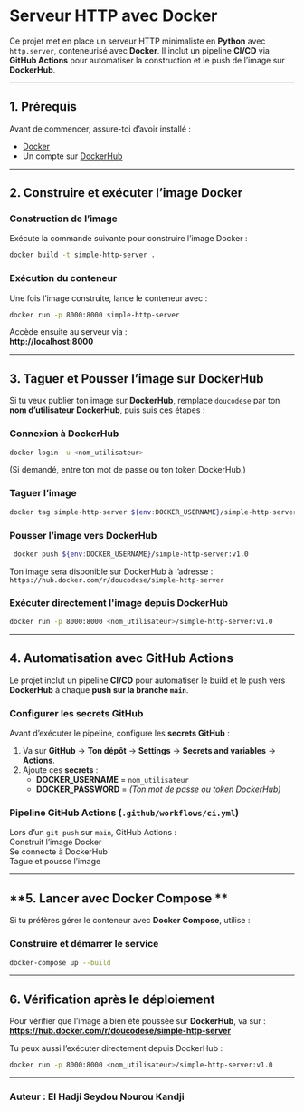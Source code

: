 # Serveur HTTP avec Docker

Ce projet met en place un serveur HTTP minimaliste en **Python** avec `http.server`, conteneurisé avec **Docker**. Il inclut un pipeline **CI/CD** via **GitHub Actions** pour automatiser la construction et le push de l’image sur **DockerHub**.

---

## **1. Prérequis**

Avant de commencer, assure-toi d’avoir installé :

- [Docker](https://www.docker.com/get-started)
- Un compte sur [DockerHub](https://hub.docker.com/)

---

## **2. Construire et exécuter l’image Docker**

### **Construction de l’image**

Exécute la commande suivante pour construire l’image Docker :

```sh
docker build -t simple-http-server .
```

### **Exécution du conteneur**

Une fois l’image construite, lance le conteneur avec :

```sh
docker run -p 8000:8000 simple-http-server
```

Accède ensuite au serveur via :  
 **http://localhost:8000**

---

## **3. Taguer et Pousser l’image sur DockerHub**

Si tu veux publier ton image sur **DockerHub**, remplace `doucodese` par ton **nom d’utilisateur DockerHub**, puis suis ces étapes :

### **Connexion à DockerHub**

```sh
docker login -u <nom_utilisateur>
```

(Si demandé, entre ton mot de passe ou ton token DockerHub.)

### **Taguer l’image**

```sh
docker tag simple-http-server ${env:DOCKER_USERNAME}/simple-http-server:v1
```

### **Pousser l’image vers DockerHub**

```sh
 docker push ${env:DOCKER_USERNAME}/simple-http-server:v1.0
```

Ton image sera disponible sur DockerHub à l’adresse :  
 `https://hub.docker.com/r/doucodese/simple-http-server`

### **Exécuter directement l'image depuis DockerHub**

```sh
docker run -p 8000:8000 <nom_utilisateur>/simple-http-server:v1.0
```

---

## **4. Automatisation avec GitHub Actions**

Le projet inclut un pipeline **CI/CD** pour automatiser le build et le push vers **DockerHub** à chaque **push sur la branche `main`**.

### **Configurer les secrets GitHub**

Avant d’exécuter le pipeline, configure les **secrets GitHub** :

1. Va sur **GitHub** → **Ton dépôt** → **Settings** → **Secrets and variables** → **Actions**.
2. Ajoute ces **secrets** :
   - **DOCKER_USERNAME** = `nom_utilisateur`
   - **DOCKER_PASSWORD** = _(Ton mot de passe ou token DockerHub)_

### **Pipeline GitHub Actions (`.github/workflows/ci.yml`)**

Lors d’un `git push` sur `main`, GitHub Actions :  
 Construit l’image Docker  
 Se connecte à DockerHub  
 Tague et pousse l’image

---

## **5. Lancer avec Docker Compose **

Si tu préfères gérer le conteneur avec **Docker Compose**, utilise :

### **Construire et démarrer le service**

```sh
docker-compose up --build
```

---

## **6. Vérification après le déploiement**

Pour vérifier que l’image a bien été poussée sur **DockerHub**, va sur :  
 **https://hub.docker.com/r/doucodese/simple-http-server**

Tu peux aussi l’exécuter directement depuis DockerHub :

```sh
docker run -p 8000:8000 <nom_utilisateur>/simple-http-server:v1.0
```

---

### Auteur : **El Hadji Seydou Nourou Kandji**
